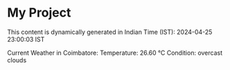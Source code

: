 # My Project

This content is dynamically generated in Indian Time (IST): 2024-04-25 23:00:03 IST


Current Weather in Coimbatore:
Temperature: 26.60 °C
Condition: overcast clouds
